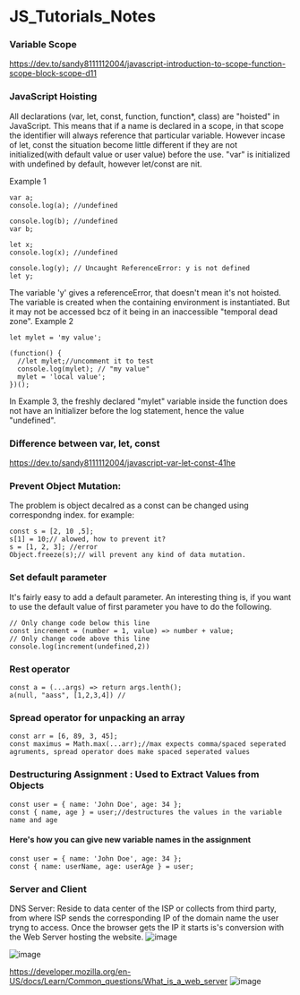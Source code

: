 # JS_Tutorials_Notes

### Variable Scope
https://dev.to/sandy8111112004/javascript-introduction-to-scope-function-scope-block-scope-d11

### JavaScript Hoisting
All declarations (var, let, const, function, function*, class) are "hoisted" in JavaScript. This means that if a name is declared in a scope, in that scope the identifier will always reference that particular variable. However incase of let, const the situation become little different if they are not initialized(with default value or user value) before the use. "var" is initialized with undefined by default, however let/const are nit.

Example 1
```
var a;
console.log(a); //undefined

console.log(b); //undefined
var b;

let x;
console.log(x); //undefined

console.log(y); // Uncaught ReferenceError: y is not defined
let y; 
```
The variable 'y' gives a referenceError, that doesn't mean it's not hoisted. The variable is created when the containing environment is instantiated. But it may not be accessed bcz of it being in an inaccessible "temporal dead zone".
Example 2
```
let mylet = 'my value';
 
(function() {
  //let mylet;//uncomment it to test
  console.log(mylet); // "my value"
  mylet = 'local value';
})();
```
In Example 3, the freshly declared "mylet" variable inside the function does not have an Initializer before the log statement, hence the value "undefined".

### Difference between var, let, const
https://dev.to/sandy8111112004/javascript-var-let-const-41he

### Prevent Object Mutation: 
The problem is object decalred as a const can be changed using correspondng index. for example: 
```
const s = [2, 10 ,5];
s[1] = 10;// alowed, how to prevent it?
s = [1, 2, 3]; //error
Object.freeze(s);// will prevent any kind of data mutation.

```

### Set default parameter
It's fairly easy to add a default parameter.
An interesting thing is, if you want to use the default value of first parameter you have to do the following.
```
// Only change code below this line
const increment = (number = 1, value) => number + value;
// Only change code above this line
console.log(increment(undefined,2))

```
### Rest operator
```
const a = (...args) => return args.lenth();
a(null, "aass", [1,2,3,4]) //

```

### Spread operator for unpacking an array
```
const arr = [6, 89, 3, 45];
const maximus = Math.max(...arr);//max expects comma/spaced seperated agruments, spread operator does make spaced seperated values
```

### Destructuring Assignment : Used to Extract Values from Objects
```
const user = { name: 'John Doe', age: 34 };
const { name, age } = user;//destructures the values in the variable name and age
```
#### Here's how you can give new variable names in the assignment
```
const user = { name: 'John Doe', age: 34 };
const { name: userName, age: userAge } = user;
```
### Server and Client
 DNS Server: Reside to data center of the ISP or collects from third party, from where ISP sends the corresponding IP of the domain name the user tryng to access. Once the browser gets the IP it starts is's conversion with the Web Server hosting the website.
![image](https://user-images.githubusercontent.com/24862973/119589673-190f4380-bdf5-11eb-91cb-0369db01c6eb.png)

![image](https://user-images.githubusercontent.com/24862973/119736896-3fd68400-bea0-11eb-96c0-58eadd7674e9.png)

https://developer.mozilla.org/en-US/docs/Learn/Common_questions/What_is_a_web_server
![image](https://user-images.githubusercontent.com/24862973/119736567-b757e380-be9f-11eb-824d-56cd90c9db5f.png)
